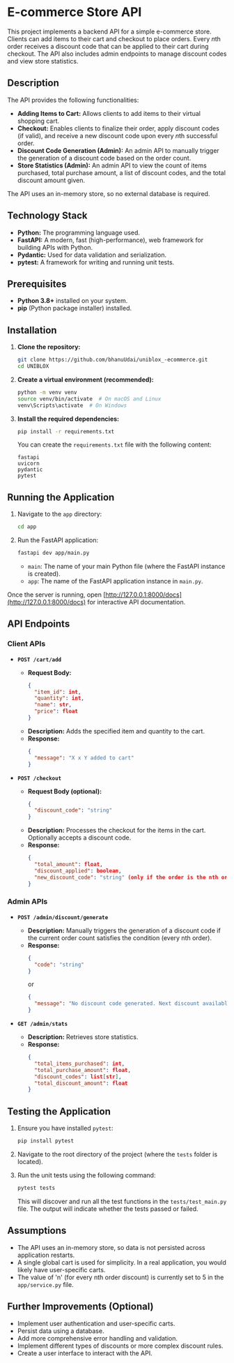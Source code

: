 # E-commerce Store API

This project implements a backend API for a simple e-commerce store. Clients can add items to their cart and checkout to place orders. Every *n*th order receives a discount code that can be applied to their cart during checkout. The API also includes admin endpoints to manage discount codes and view store statistics.

## Description

The API provides the following functionalities:

* **Adding Items to Cart:** Allows clients to add items to their virtual shopping cart.
* **Checkout:** Enables clients to finalize their order, apply discount codes (if valid), and receive a new discount code upon every *n*th successful order.
* **Discount Code Generation (Admin):** An admin API to manually trigger the generation of a discount code based on the order count.
* **Store Statistics (Admin):** An admin API to view the count of items purchased, total purchase amount, a list of discount codes, and the total discount amount given.

The API uses an in-memory store, so no external database is required.

## Technology Stack

* **Python:** The programming language used.
* **FastAPI:** A modern, fast (high-performance), web framework for building APIs with Python.
* **Pydantic:** Used for data validation and serialization.
* **pytest:** A framework for writing and running unit tests.

## Prerequisites

* **Python 3.8+** installed on your system.
* **pip** (Python package installer) installed.

## Installation

1.  **Clone the repository:**
    ```bash
    git clone https://github.com/bhanuUdai/uniblox_-ecommerce.git
    cd UNIBLOX
    ```

2.  **Create a virtual environment (recommended):**
    ```bash
    python -m venv venv
    source venv/bin/activate  # On macOS and Linux
    venv\Scripts\activate  # On Windows
    ```

3.  **Install the required dependencies:**
    ```bash
    pip install -r requirements.txt
    ```

    You can create the `requirements.txt` file with the following content:

    ```
    fastapi
    uvicorn
    pydantic
    pytest
    ```

## Running the Application

1.  Navigate to the `app` directory:
    ```bash
    cd app
    ```

2.  Run the FastAPI application:
    ```bash
    fastapi dev app/main.py       
    ```

    * `main`: The name of your main Python file (where the FastAPI instance is created).
    * `app`: The name of the FastAPI application instance in `main.py`.

Once the server is running, open [http://127.0.0.1:8000/docs](http://127.0.0.1:8000/docs) for interactive API documentation.


## API Endpoints

### Client APIs

* **`POST /cart/add`**
    * **Request Body:**
        ```json
        {
          "item_id": int,
          "quantity": int,
          "name": str,
          "price": float
        }
        ```
    * **Description:** Adds the specified item and quantity to the cart.
    * **Response:**
        ```json
        {
          "message": "X x Y added to cart"
        }
        ```

* **`POST /checkout`**
    * **Request Body (optional):**
        ```json
        {
          "discount_code": "string"
        }
        ```
    * **Description:** Processes the checkout for the items in the cart. Optionally accepts a discount code.
    * **Response:**
        ```json
        {
          "total_amount": float,
          "discount_applied": boolean,
          "new_discount_code": "string" (only if the order is the nth order)
        }
        ```

### Admin APIs

* **`POST /admin/discount/generate`**
    * **Description:** Manually triggers the generation of a discount code if the current order count satisfies the condition (every nth order).
    * **Response:**
        ```json
        {
          "code": "string"
        }
        ```
        or
        ```json
        {
          "message": "No discount code generated. Next discount available after X more orders."
        }
        ```

* **`GET /admin/stats`**
    * **Description:** Retrieves store statistics.
    * **Response:**
        ```json
        {
          "total_items_purchased": int,
          "total_purchase_amount": float,
          "discount_codes": list[str],
          "total_discount_amount": float
        }
        ```

## Testing the Application

1.  Ensure you have installed `pytest`:
    ```bash
    pip install pytest
    ```

2.  Navigate to the root directory of the project (where the `tests` folder is located).

3.  Run the unit tests using the following command:
    ```bash
    pytest tests
    ```

    This will discover and run all the test functions in the `tests/test_main.py` file. The output will indicate whether the tests passed or failed.

## Assumptions

* The API uses an in-memory store, so data is not persisted across application restarts.
* A single global cart is used for simplicity. In a real application, you would likely have user-specific carts.
* The value of 'n' (for every nth order discount) is currently set to 5 in the `app/service.py` file.

## Further Improvements (Optional)

* Implement user authentication and user-specific carts.
* Persist data using a database.
* Add more comprehensive error handling and validation.
* Implement different types of discounts or more complex discount rules.
* Create a user interface to interact with the API.